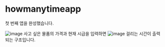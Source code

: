 # howmanytimeapp

첫 번째 앱을 완성했습니다.


![image](https://user-images.githubusercontent.com/80376362/111717980-82765180-889c-11eb-8590-850e0203060d.jpeg)
사고 싶은 물품의 가격과 현재 시급을 입력하면
![image](https://user-images.githubusercontent.com/80376362/111642914-d6a01800-8841-11eb-9ac1-7613e9d95ee9.jpeg)
걸리는 시간이 출력되는 구조입니다.

